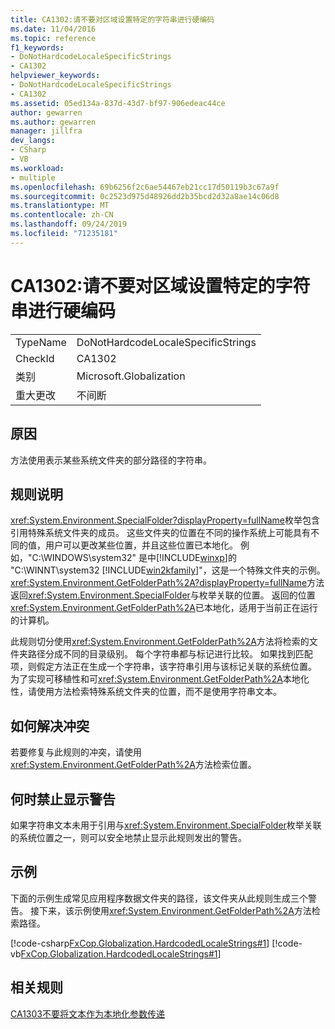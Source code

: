 ```yaml
---
title: CA1302:请不要对区域设置特定的字符串进行硬编码
ms.date: 11/04/2016
ms.topic: reference
f1_keywords:
- DoNotHardcodeLocaleSpecificStrings
- CA1302
helpviewer_keywords:
- DoNotHardcodeLocaleSpecificStrings
- CA1302
ms.assetid: 05ed134a-837d-43d7-bf97-906edeac44ce
author: gewarren
ms.author: gewarren
manager: jillfra
dev_langs:
- CSharp
- VB
ms.workload:
- multiple
ms.openlocfilehash: 69b6256f2c6ae54467eb21cc17d50119b3c67a9f
ms.sourcegitcommit: 0c2523d975d48926dd2b35bcd2d32a8ae14c06d8
ms.translationtype: MT
ms.contentlocale: zh-CN
ms.lasthandoff: 09/24/2019
ms.locfileid: "71235181"
---
```

# <a name="ca1302-do-not-hardcode-locale-specific-strings"></a>CA1302:请不要对区域设置特定的字符串进行硬编码

|||
|-|-|
|TypeName|DoNotHardcodeLocaleSpecificStrings|
|CheckId|CA1302|
|类别|Microsoft.Globalization|
|重大更改|不间断|

## <a name="cause"></a>原因
方法使用表示某些系统文件夹的部分路径的字符串。

## <a name="rule-description"></a>规则说明
<xref:System.Environment.SpecialFolder?displayProperty=fullName>枚举包含引用特殊系统文件夹的成员。 这些文件夹的位置在不同的操作系统上可能具有不同的值，用户可以更改某些位置，并且这些位置已本地化。 例如，"C:\WINDOWS\system32" 是中[!INCLUDE[winxp](../code-quality/includes/winxp_md.md)]的 "C:\WINNT\system32 [!INCLUDE[win2kfamily](../code-quality/includes/win2kfamily_md.md)]"，这是一个特殊文件夹的示例。 <xref:System.Environment.GetFolderPath%2A?displayProperty=fullName>方法返回<xref:System.Environment.SpecialFolder>与枚举关联的位置。 返回的位置<xref:System.Environment.GetFolderPath%2A>已本地化，适用于当前正在运行的计算机。

此规则切分使用<xref:System.Environment.GetFolderPath%2A>方法将检索的文件夹路径分成不同的目录级别。 每个字符串都与标记进行比较。 如果找到匹配项，则假定方法正在生成一个字符串，该字符串引用与该标记关联的系统位置。 为了实现可移植性和可<xref:System.Environment.GetFolderPath%2A>本地化性，请使用方法检索特殊系统文件夹的位置，而不是使用字符串文本。

## <a name="how-to-fix-violations"></a>如何解决冲突
若要修复与此规则的冲突，请使用<xref:System.Environment.GetFolderPath%2A>方法检索位置。

## <a name="when-to-suppress-warnings"></a>何时禁止显示警告
如果字符串文本未用于引用与<xref:System.Environment.SpecialFolder>枚举关联的系统位置之一，则可以安全地禁止显示此规则发出的警告。

## <a name="example"></a>示例
下面的示例生成常见应用程序数据文件夹的路径，该文件夹从此规则生成三个警告。 接下来，该示例使用<xref:System.Environment.GetFolderPath%2A>方法检索路径。

[!code-csharp[FxCop.Globalization.HardcodedLocaleStrings#1](../code-quality/codesnippet/CSharp/ca1302-do-not-hardcode-locale-specific-strings_1.cs)]
[!code-vb[FxCop.Globalization.HardcodedLocaleStrings#1](../code-quality/codesnippet/VisualBasic/ca1302-do-not-hardcode-locale-specific-strings_1.vb)]

## <a name="related-rules"></a>相关规则
[CA1303不要将文本作为本地化参数传递](../code-quality/ca1303-do-not-pass-literals-as-localized-parameters.md)